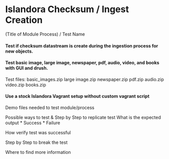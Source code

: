 # Islandora Checksum / Ingest Creation

(Title of Module Process) / Test Name

#### Test if checksum datastream is create during the ingestion process for new objects.

#### Test basic image, large image, newspaper, pdf, audio, video, and books with GUI and drush.
Test files:
basic_images.zip
large image.zip
newspaper.zip
pdf.zip
audio.zip
video.zip
books.zip


#### Use a stock Islandora Vagrant setup without custom vagrant script

Demo files needed to test module/process

Possible ways to test & Step by Step to replicate test
  What is the expected output
    * Success
    * Failure

  How verify test was successful

Step by Step to break the test

Where to find more information
